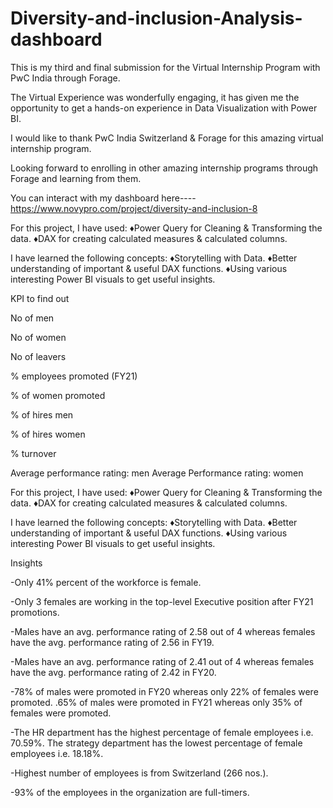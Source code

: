 # Diversity-and-inclusion-Analysis-dashboard

This is my third and final submission for the Virtual Internship Program with PwC India through Forage.

The Virtual Experience was wonderfully engaging, it has given me the opportunity to get a hands-on experience in Data Visualization with Power BI.

I would like to thank PwC India Switzerland & Forage for this amazing virtual internship program.

Looking forward to enrolling in other amazing internship programs through Forage and learning from them.

You can interact with my dashboard here----https://www.novypro.com/project/diversity-and-inclusion-8

For this project, I have used:
♦Power Query for Cleaning & Transforming the data.
♦DAX for creating calculated measures & calculated columns.

I have learned the following concepts:
♦Storytelling with Data.
♦Better understanding of important & useful DAX functions.
♦Using various interesting Power BI visuals to get useful insights.




KPI to find out

No of men

No of women

No of leavers

% employees promoted (FY21)

% of women promoted

% of hires men

% of hires women

% turnover 

Average performance rating: men
Average Performance rating: women

For this project, I have used:
♦Power Query for Cleaning & Transforming the data.
♦DAX for creating calculated measures & calculated columns.

I have learned the following concepts:
♦Storytelling with Data.
♦Better understanding of important & useful DAX functions.
♦Using various interesting Power BI visuals to get useful insights.

Insights

-Only 41% percent of the workforce is female.

-Only 3 females are working in the top-level Executive position after FY21 promotions.

-Males have an avg. performance rating of 2.58 out of 4 whereas females have the avg. performance rating of 2.56 in FY19.

-Males have an avg. performance rating of 2.41 out of 4 whereas females have the avg. performance rating of 2.42 in FY20.

-78% of males were promoted in FY20 whereas only 22% of females were promoted. .65% of males were promoted in FY21 whereas only 35% of females were promoted.

-The HR department has the highest percentage of female employees i.e. 70.59%. The strategy department has the lowest percentage of female employees i.e. 18.18%.

-Highest number of employees is from Switzerland (266 nos.).

-93% of the employees in the organization are full-timers.
